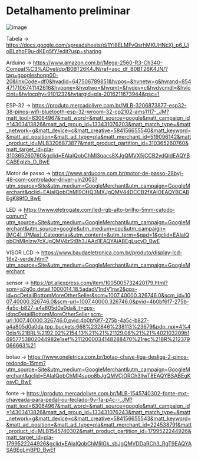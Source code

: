 # Detalhamento preliminar

![image](https://github.com/ICEI-PUC-Minas-PPC-CC/ppc-cc-2023-2-ment2-noite-aged-solutions/assets/90779083/bb32c50d-3b7e-4e12-ba04-ea91a235a5d4)

Tabela -> https://docs.google.com/spreadsheets/d/1YI8ELMFvQsrhMKUHNcXj_p6_UioBLzhoF9u-dKEg5fY/edit?usp=sharing

Arduino -> https://www.amazon.com.br/Mega-2560-R3-Ch340-Compat%C3%ADvel/dp/B0BT26K4JN/ref=asc_df_B0BT26K4JN/?tag=googleshopp00-20&linkCode=df0&hvadid=647506789851&hvpos=&hvnetw=g&hvrand=8544717106741142616&hvpone=&hvptwo=&hvqmt=&hvdev=c&hvdvcmdl=&hvlocint=&hvlocphy=9101232&hvtargid=pla-2016211673944&psc=1

ESP-32 -> https://produto.mercadolivre.com.br/MLB-3206873877-esp32-38-pinos-wifi-bluetooth-esp-32-wroom-32-cp2102-ams1117-_JM?matt_tool=63064967&matt_word=&matt_source=google&matt_campaign_id=14303413826&matt_ad_group_id=133431076203&matt_match_type=&matt_network=g&matt_device=c&matt_creative=584156655540&matt_keyword=&matt_ad_position=&matt_ad_type=pla&matt_merchant_id=519096142&matt_product_id=MLB3206873877&matt_product_partition_id=310365260760&matt_target_id=pla-310365260760&gclid=EAIaIQobChMI3qacs8XJgQMVX5jCCB2ydQldEAQYBCABEgIzb_D_BwE

Motor de passo -> https://www.arducore.com.br/motor-de-passo-28byj-48-com-controlador-driver-uln2003?utm_source=Site&utm_medium=GoogleMerchant&utm_campaign=GoogleMerchant&gclid=EAIaIQobChMI9OHQ3MXJgQMV44DCCB2fXAlOEAQYBCABEgK89fD_BwE

LED -> https://www.eletrogate.com/led-rgb-alto-brilho-5mm-catodo-comum?utm_source=Site&utm_medium=GoogleMerchant&utm_campaign=GoogleMerchant&utm_source=google&utm_medium=cpc&utm_campaign=[MC4]_[PMax]_Categorias&utm_content=&utm_term=&gad=1&gclid=EAIaIQobChMInIzw7cXJgQMV4zStBh3JAAd1EAQYAiABEgLucvD_BwE

VISOR LCD -> https://www.baudaeletronica.com.br/produto/display-lcd-16x2-verde.html?utm_source=Site&utm_medium=GoogleMerchant&utm_campaign=GoogleMerchant

sensor -> https://pt.aliexpress.com/item/1005005732420179.html?spm=a2g0o.detail.1000014.18.5adadV1ndV1nw2&gps-id=pcDetailBottomMoreOtherSeller&scm=1007.40000.326746.0&scm_id=1007.40000.326746.0&scm-url=1007.40000.326746.0&pvid=4b0bf6f7-275b-4a5c-b827-a4a805d0a0da&_t=gps-id:pcDetailBottomMoreOtherSeller,scm-url:1007.40000.326746.0,pvid:4b0bf6f7-275b-4a5c-b827-a4a805d0a0da,tpp_buckets:668%232846%238113%23679&pdp_npi=4%40dis%21BRL%2192.02%2154.13%21%21%21129.08%21%21%402103209b16957753802044982e1aef%2112000034148288470%21rec%21BR%212379066663%21

botao -> https://www.oneletrica.com.br/botao-chave-liga-desliga-2-pinos-redondo-15mm?utm_source=Site&utm_medium=GoogleMerchant&utm_campaign=GoogleMerchant&gclid=EAIaIQobChMI4supo8bJgQMVCjORCh3llwT8EAQYBSABEgKosvD_BwE

fonte -> https://produto.mercadolivre.com.br/MLB-1545740302-fonte-mxt-chaveada-para-pedal-ou-teclado-9v-1a-p4c--_JM?matt_tool=63064967&matt_word=&matt_source=google&matt_campaign_id=14303413826&matt_ad_group_id=133431076243&matt_match_type=&matt_network=g&matt_device=c&matt_creative=584156655543&matt_keyword=&matt_ad_position=&matt_ad_type=pla&matt_merchant_id=224538791&matt_product_id=MLB1545740302&matt_product_partition_id=1799522244926&matt_target_id=pla-1799522244926&gclid=EAIaIQobChMIiIGk_sbJgQMVDDaRCh3_RgT9EAQYASABEgLmBPD_BwEf
